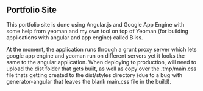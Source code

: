 ## Portfolio Site

This portfolio site is done using Angular.js and Google App Engine with some help from yeoman and my own tool on top of Yeoman (for building applications with angular and app engine) called Bliss.

At the moment, the application runs through a grunt proxy server which lets google app engine and yeoman run on different servers yet it looks the same to the angular application. When deploying to production, will need to upload the dist folder that gets built, as well as copy over the .tmp/main.css file thats getting created to the dist/styles directory (due to a bug with generator-angular that leaves the blank main.css file in the build).
